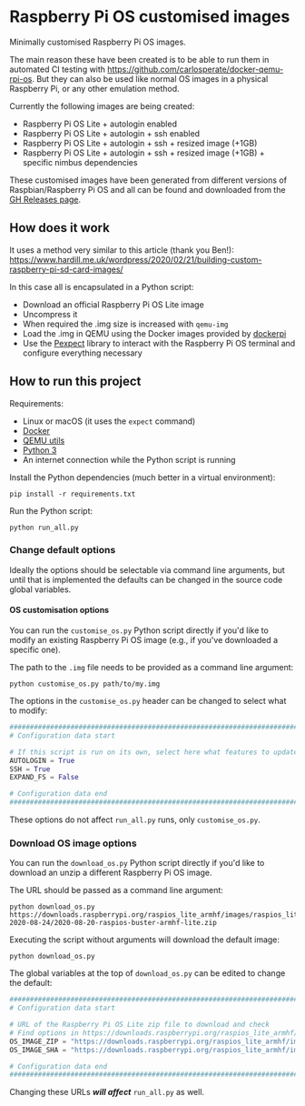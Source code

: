# Raspberry Pi OS customised images

Minimally customised Raspberry Pi OS images.

The main reason these have been created is to be able to run them in automated
CI testing with https://github.com/carlosperate/docker-qemu-rpi-os.
But they can also be used like normal OS images in a physical Raspberry Pi, or
any other emulation method.

Currently the following images are being created:
- Raspberry Pi OS Lite + autologin enabled
- Raspberry Pi OS Lite + autologin + ssh enabled
- Raspberry Pi OS Lite + autologin + ssh + resized image (+1GB)
- Raspberry Pi OS Lite + autologin + ssh + resized image (+1GB) + specific nimbus dependencies

These customised images have been generated from different versions of
Raspbian/Raspberry Pi OS and all can be found and downloaded from the
[GH Releases page](https://github.com/carlosperate/rpi-os-custom-image/releases/).


## How does it work

It uses a method very similar to this article (thank you Ben!):
https://www.hardill.me.uk/wordpress/2020/02/21/building-custom-raspberry-pi-sd-card-images/

In this case all is encapsulated in a Python script:
- Download an official Raspberry Pi OS Lite image
- Uncompress it
- When required the .img size is increased with `qemu-img`
- Load the .img in QEMU using the Docker images provided by
  [dockerpi](https://github.com/lukechilds/dockerpi/)
- Use the [Pexpect](https://pexpect.readthedocs.io) library to interact with
  the Raspberry Pi OS terminal and configure everything necessary


## How to run this project

Requirements:
- Linux or macOS (it uses the `expect` command)
- [Docker](https://www.docker.com/products/docker-desktop)
- [QEMU utils](https://www.qemu.org/download/)
- [Python 3](https://www.python.org/downloads/)
- An internet connection while the Python script is running

Install the Python dependencies (much better in a virtual environment):

```
pip install -r requirements.txt
```

Run the Python script:
```
python run_all.py
```

### Change default options

Ideally the options should be selectable via command line arguments, but
until that is implemented the defaults can be changed in the source code
global variables.

#### OS customisation options

You can run the `customise_os.py` Python script directly if you'd like to
modify an existing Raspberry Pi OS image (e.g., if you've downloaded a specific
one).

The path to the `.img` file needs to be provided as a command line argument:

```
python customise_os.py path/to/my.img
```

The options in the `customise_os.py` header can be changed to select what to
modify:

```python
###############################################################################
# Configuration data start

# If this script is run on its own, select here what features to update
AUTOLOGIN = True
SSH = True
EXPAND_FS = False

# Configuration data end
###############################################################################
```

These options do not affect `run_all.py` runs, only `customise_os.py`.

### Download OS image options

You can run the `download_os.py` Python script directly if you'd like to
download an unzip a different Raspberry Pi OS image.

The URL should be passed as a command line argument:

```
python download_os.py https://downloads.raspberrypi.org/raspios_lite_armhf/images/raspios_lite_armhf-2020-08-24/2020-08-20-raspios-buster-armhf-lite.zip
```

Executing the script without arguments will download the default image:

```
python download_os.py 
```

The global variables at the top of `download_os.py` can be edited to change the
default:

```python
###############################################################################
# Configuration data start

# URL of the Raspberry Pi OS Lite zip file to download and check
# Find options in https://downloads.raspberrypi.org/raspios_lite_armhf/images/
OS_IMAGE_ZIP = "https://downloads.raspberrypi.org/raspios_lite_armhf/images/raspios_lite_armhf-2020-08-24/2020-08-20-raspios-buster-armhf-lite.zip"
OS_IMAGE_SHA = "https://downloads.raspberrypi.org/raspios_lite_armhf/images/raspios_lite_armhf-2020-08-24/2020-08-20-raspios-buster-armhf-lite.zip.sha256"

# Configuration data end
###############################################################################
```

Changing these URLs *__will affect__* `run_all.py` as well.
